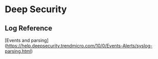 # Deep Security



## Log Reference

[Events and parsing] (https://help.deepsecurity.trendmicro.com/10/0/Events-Alerts/syslog-parsing.html)
